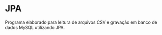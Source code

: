 # JPA
Programa elaborado para leitura de arquivos CSV e gravação em banco de dados MySQL utilizando JPA.

